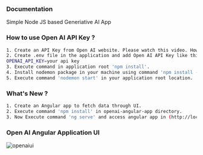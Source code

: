 ### Documentation

Simple Node JS based Generiative AI App

### How to use Open AI API Key ?

```sh
1. Create an API Key from Open AI website. Please watch this video. How to get an Open AI API Key ? (https://www.youtube.com/watch?v=nafDyRsVnXU)
2. Create .env file in the application and add Open AI API Key like this:
OPENAI_API_KEY=your api key
3. Execute command in application root 'npm install'.
4. Install nodemon package in your machine using command 'npm install -g nodemon'.
5. Execute command 'nodemon start' in your application root location.
```

### What's New ?

```sh
1. Create an Angular app to fetch data through UI.
2. Execute command 'npm install' in openai-angular-app directory.
3. Now Execute command 'ng serve' and access angular app in (http://localhost:4200).
```

### Open AI Angular Application UI

![openaiui](https://github.com/devashishkumar/generative-ai-nodejs/assets/65059534/7a9724ac-663e-4d61-82a9-e40373ea8f81)
